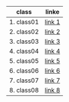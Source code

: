 class | linke
-------------|-------------
1. class01   | [link 1](class01.md)
2. class02   | [link 2](class02.md)
3. class03   | [link 3](read03.md)
4. class04   | [link 4](class04.md)
5. class05   | [link 5](class05.md)
6. class06   | [link 6](class06.md)
7. class07   | [link 7](class07.md)
8. class08   | [link 8](class08.md)

